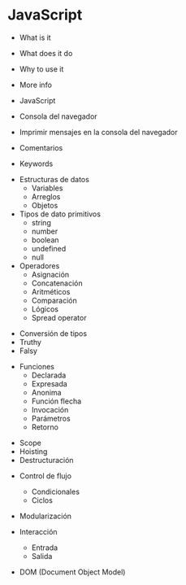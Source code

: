 # JavaScript

- What is it
- What does it do
- Why to use it
- More info

- JavaScript
- Consola del navegador
- Imprimir mensajes en la consola del navegador
- Comentarios
- Keywords
* Estructuras de datos
  - Variables
  - Arreglos
  - Objetos
* Tipos de dato primitivos
  - string
  - number
  - boolean
  - undefined
  - null
* Operadores
  - Asignación
  - Concatenación
  - Aritméticos
  - Comparación
  - Lógicos
  - Spread operator
- Conversión de tipos
- Truthy
- Falsy
* Funciones
  - Declarada
  - Expresada
  - Anonima
  - Función flecha
  - Invocación
  - Parámetros
  - Retorno
- Scope
- Hoisting
- Destructuración
* Control de flujo
  - Condicionales
  - Ciclos
* Modularización

* Interacción
  - Entrada
  - Salida

* DOM (Document Object Model)
